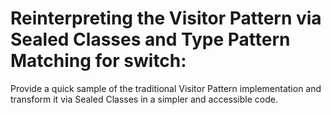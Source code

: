 # Reinterpreting the Visitor Pattern via Sealed Classes and Type Pattern Matching for switch:

Provide a quick sample of the traditional Visitor Pattern implementation and transform it via Sealed Classes in a
simpler and accessible code.